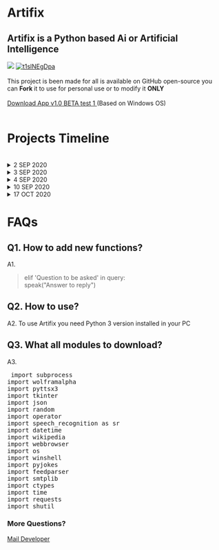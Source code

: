 # Artifix
<h2>Artifix is a Python based Ai or Artificial Intelligence </h2>
<a href="https://www.buymeacoffee.com/protecgame5"><img src="https://img.buymeacoffee.com/button-api/?text=Buy me a coffee&emoji=&slug=protecgame5&button_colour=FFDD00&font_colour=000000&font_family=Cookie&outline_colour=000000&coffee_colour=ffffff" /></a> 
<a href="https://www.imgbly.com/ib/t1slNEgDpa"><img src="https://www.imgbly.com/ib/t1slNEgDpa.png" alt="t1slNEgDpa"/></a>
<br><br>
This project is been made for all is available on GitHub open-source you can <b> Fork </b> it to use for personal use or to modify it <B>ONLY</b>
<br><br> 
 <a href="https://bit.ly/artifix" target="blank">Download App v1.0 BETA test 1 </a>(Based on Windows OS)
 <br><br>
<h1> Projects Timeline </h1><br>
<!-- timeline starts -->

<details>
  <summary>2 SEP 2020 </summary>
  <p>First step towards Artifix Ai </p>
</details>
<details>
<summary>3 SEP 2020 </summary>
  <p>Created GitHUb Repository </p>
</details>

<details>
<summary>4 SEP 2020 </summary>
  <p>Artifix Version 1.0 available on GitHub with source code</p>
</details>
<details>
<summary>10 SEP 2020 </summary>
  <p>Major updates like in-built Notepad, new commands added and big fix.
Assistant now can show list of connected Wi-Fi to a device till date, Can play music directly on YouTube, Open any installed application, tell date and time, tell current battery left status, removed <pre> What's your name </pre> question to make use easy and fast
</p>
</details>
<details>
<summary>17 OCT 2020 </summary>
  <p>Introduced first PC app BETA version can have bugs
</p><br><br>
  <a href="https://bit.ly/artifix" target="blank">Download App v1.0 BETA test 1 </a>(Based on Windows OS)
</details>

<!-- timeline end -->

<h1> FAQs </h1>
<h2>Q1. How to add new functions?</h2>
A1. <blockquote> elif 'Question to be asked' in query:<br>
            speak("Answer to reply") </blockquote>
            
<h2>Q2. How to use? </h2>
A2. To use Artifix you need Python 3 version installed in your PC

<h2>Q3. What all modules to download? </h2>
A3. <pre> import subprocess
import wolframalpha
import pyttsx3
import tkinter
import json
import random
import operator
import speech_recognition as sr
import datetime
import wikipedia
import webbrowser
import os
import winshell
import pyjokes
import feedparser
import smtplib
import ctypes
import time
import requests
import shutil
</pre>

<h3>More Questions?</h3> <a href="mailto:prakhardoneria3@gmail.com"> Mail Developer </a>
